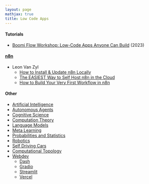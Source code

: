 ```yaml
---
layout: page
mathjax: true
title: Low Code Apps
---
```

#### Tutorials
* [Boomi Flow Workshop: Low-Code Apps Anyone Can Build](https://www.brighttalk.com/webcast/17879/568037) (2023)

#### [n8n](https://github.com/n8n-io)
* Leon Van Zyl
  * [How to Install & Update n8n Locally](https://www.youtube.com/watch?v=YHsN8jb8A8M)
  * [The EASIEST Way to Self Host n8n in the Cloud](https://www.youtube.com/watch?v=T1UHpBPmtb4)
  * [How to Build Your Very First Workflow in n8n](https://www.youtube.com/watch?v=380Z8cZyFc8)

#### Other
* [Artificial Intelligence](/artificial_intelligence)
* [Autonomous Agents](/autonomous_agents)
* [Cognitive Science](/cognitive_science)
* [Computation Theory](/computation_theory)
* [Language Models](/language_models)
* [Meta Learning](/meta_learning)
* [Probabilities and Statistics](/probabilities_and_statistics)
* [Robotics](/robotics)
* [Self Driving Cars](/self_driving_cars)
* [Computational Topology](/computational_topology)
* [Webdev](/webdev)
  * [Dash](/webdev/dash)
  * [Gradio](/webdev/gradio)
  * [Streamlit](/webdev/streamlit)
  * [Vercel](/webdev/vercel)